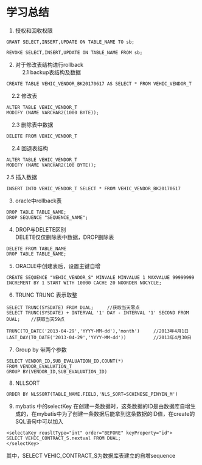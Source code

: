 # 学习总结

1. 授权和回收权限
```
GRANT SELECT,INSERT,UPDATE ON TABLE_NAME TO sb;

REVOKE SELECT,INSERT,UPDATE ON TABLE_NAME FROM sb;
```
2. 对于修改表结构进行rollback<br/>
&emsp; 2.1 backup表结构及数据
 ```
 CREATE TABLE VEHIC_VENDOR_BK20170617 AS SELECT * FROM VEHIC_VENDOR_T
 ```
&emsp;2.2 修改表
```
ALTER TABLE VEHIC_VENDOR_T
MODIFY (NAME VARCHAR2(1000 BYTE));
```
&emsp;2.3 删除表中数据
```
DELETE FROM VEHIC_VENDOR_T
```
&emsp;2.4 回退表结构
```
ALTER TABLE VEHIC_VENDOR_T
MODIFY (NAME VARCHAR2(100 BYTE));
```
2.5 插入数据
```
INSERT INTO VEHIC_VENDOR_T SELECT * FROM VEHIC_VENDOR_BK20170617
```
3. oracle中rollback表<br/>
```
DROP TABLE TABLE_NAME;
DROP SEQUENCE "SEQUENCE_NAME";
```
4. DROP与DELETE区别<br/>
DELETE仅仅删除表中数据，DROP删除表
```
DELETE FROM TABLE_NAME
DROP TABLE TABLE_NAME;
```
5. ORACLE中创建表后，设置主键自增
```
CREATE SEQUENCE "VEHIC_VENDOR_S" MINVALE MINVALUE 1 MAXVALUE 99999999 
INCREMENT BY 1 START WITH 10000 CACHE 20 NOORDER NOCYCLE;
```
6. TRUNC 
TRUNC 表示取整
```
SELECT TRUNC(SYSDATE) FROM DUAL;     //获取当天零点
SELECT TRUNC(SYSDATE) + INTERVAL '1' DAY - INTERVAL '1' SECOND FROM DUAL;    //获取当天59点

TRUNC(TO_DATE('2013-04-29','YYYY-MM-dd'),'month')     //2013年4月1日
LAST_DAY(TO_DATE('2013-04-29','YYYY-MM-dd'))          //2013年4月30日
```
7. Group by 带两个参数
```
SELECT VENDOR_ID,SUB_EVALUATION_ID,COUNT(*)
FROM VENDOR_EVALUATION_T
GROUP BY(VENDOR_ID,SUB_EVALUATION_ID)
```
8. NLLSORT 
```
ORDER BY NLSSORT(TABLE_NAME.FIELD,'NLS_SORT=SCHINESE_PINYIN_M')
```
9. mybatis 中的selectKey
在创建一条数据时，这条数据的ID是由数据库自增生成的，在mybatis中为了创建一条数据后能拿到这条数据的ID值，在create的SQL语句中可以加入
```
<selectaKey reusltType="int" order="BEFORE" keyProperty="id">
SELECT VEHIC_CONTRACT_S.nextval FROM DUAL;
</selectKey>
```
其中，SELECT VEHIC_CONTRACT_S为数据库表建立的自增sequence

